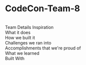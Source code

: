# CodeCon-Team-8
<br>Team Details
Inspiration <br>
What it does <br>
How we built it <br>
Challenges we ran into <br>
Accomplishments that we're proud of <br>
What we learned <br>
Built With <br>
